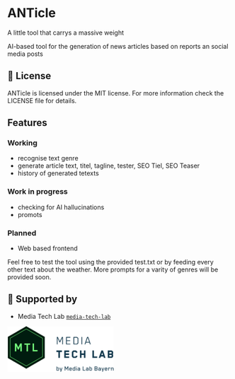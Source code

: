 # ANTicle
A little tool that carrys a massive weight


AI-based tool for the generation of news articles based on reports an social media posts


## 📘 License

ANTicle is licensed under the MIT license. For more information check the LICENSE file for details.

## Features

### Working

- recognise text genre
- generate article text, titel, tagline, tester, SEO Tiel, SEO Teaser
- history of generated tetexts

### Work in progress

- checking for AI hallucinations
- promots

### Planned

- Web based frontend


Feel free to test the tool using the provided test.txt or by feeding every other text about the weather. More prompts for a varity of genres will be provided soon.


## 🙏 Supported by

- Media Tech Lab [`media-tech-lab`](https://github.com/media-tech-lab)

<a href="https://www.media-lab.de/en/programs/media-tech-lab">
    <img src="https://raw.githubusercontent.com/media-tech-lab/.github/main/assets/mtl-powered-by.png" width="240" title="Media Tech Lab powered by logo">
</a>
